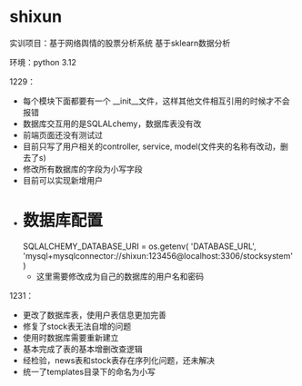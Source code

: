 # shixun
实训项目：基于网络舆情的股票分析系统
基于sklearn数据分析

环境：python 3.12

1229：
- 每个模块下面都要有一个 __init__文件，这样其他文件相互引用的时候才不会报错
- 数据库交互用的是SQLALchemy，数据库表没有改
- 前端页面还没有测试过
- 目前只写了用户相关的controller, service, model(文件夹的名称有改动，删去了s)
- 修改所有数据库的字段为小写字段
- 目前可以实现新增用户
- # 数据库配置
    SQLALCHEMY_DATABASE_URI = os.getenv(
        'DATABASE_URL',
        'mysql+mysqlconnector://shixun:123456@localhost:3306/stocksystem'
    )
  - 这里需要修改成为自己的数据库的用户名和密码

1231：
- 更改了数据库表，使用户表信息更加完善
- 修复了stock表无法自增的问题
- 使用时数据库需要重新建立
- 基本完成了表的基本增删改查逻辑
- 经检验，news表和stock表存在序列化问题，还未解决
- 统一了templates目录下的命名为小写